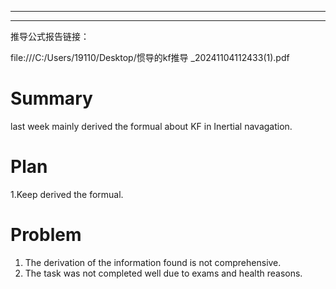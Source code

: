 ---------------------------------------------------------------------------------------------------------------------
---------------------------------------------------------------------------------------------------------------------
推导公式报告链接：

file:///C:/Users/19110/Desktop/惯导的kf推导 _20241104112433(1).pdf



# Summary

last week mainly derived the formual about KF in Inertial navagation.

# Plan 
1.Keep derived the formual.

# Problem
1. The derivation of the information found is not comprehensive.
1. The task was not completed well due to exams and health reasons.